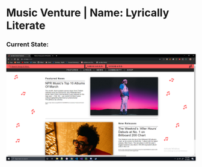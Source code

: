 # Music Venture | Name: Lyrically Literate 
### Current State:

<img src="/static/img/WebsitePic1.PNG"/>
